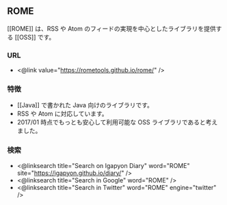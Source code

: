 ## ROME

[[ROME]] は、RSS や Atom のフィードの実現を中心としたライブラリを提供する [[OSS]] です。

### URL

* <@link value="https://rometools.github.io/rome/" />

### 特徴

* [[Java]] で書かれた Java 向けのライブラリです。
* RSS や Atom に対応しています。
* 2017/01 時点でもっとも安心して利用可能な OSS ライブラリであると考えました。

### 検索

* <@linksearch title="Search on Igapyon Diary" word="ROME" site="https://igapyon.github.io/diary/" />
* <@linksearch title="Search in Google" word="ROME" />
* <@linksearch title="Search in Twitter" word="ROME" engine="twitter" />
